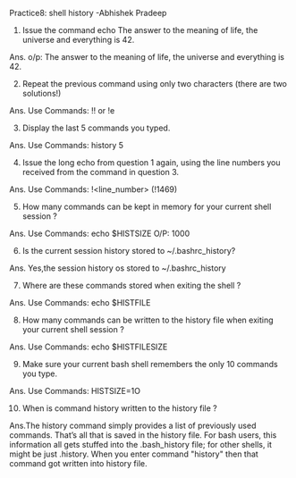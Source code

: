 Practice8: shell history -Abhishek Pradeep


1. Issue the command 
echo The answer to the meaning of life, the universe and everything is 42.

Ans. o/p: The answer to the meaning of life, the universe and everything is 42.


2. Repeat the previous command using only two characters (there are two solutions!)

Ans. Use Commands: 
		!! or !e


3. Display the last 5 commands you typed.

Ans. Use Commands: 
		history 5


4. Issue the long echo from question 1 again, using the line numbers you received from the command in question 3.

Ans. Use Commands: 
		!<line_number>    (!1469)


5. How many commands can be kept in memory for your current shell session ?

Ans.	Use Commands: 
		echo $HISTSIZE
	O/P: 1000


6. Is the current session history stored to ~/.bashrc_history?

Ans.  Yes,the session history os stored to ~/.bashrc_history


7. Where are these commands stored when exiting the shell ?

Ans. Use Commands:
		echo $HISTFILE


8. How many commands can be written to the history file when exiting your current shell session ?

Ans. Use Commands:
		echo $HISTFILESIZE


9. Make sure your current bash shell remembers the only 10 commands you type.

Ans. Use Commands:
		HISTSIZE=1O

10. When is command history written to the history file ?

Ans.The history command simply provides a list of previously used commands. That’s all that is saved in the history file. For bash users, this information all gets stuffed into the .bash_history file; for other shells, it might be just .history.
When you enter command "history" then that command got written into history file. 

